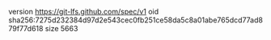 version https://git-lfs.github.com/spec/v1
oid sha256:7275d232384d97d2e543cec0fb251ce58da5c8a01abe765dcd77ad879f77d618
size 5663
